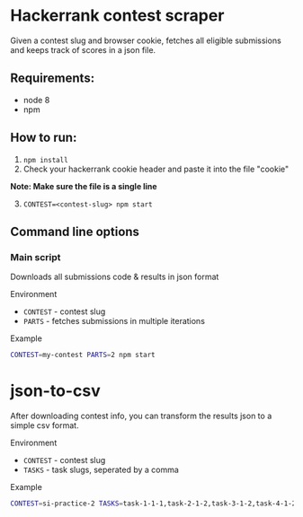 # Hackerrank contest scraper
Given a contest slug and browser cookie, fetches all eligible submissions and keeps track of scores in a json file.

## Requirements:
* node 8
* npm

## How to run:
1. `npm install`
2. Check your hackerrank cookie header and paste it into the file "cookie"

__Note: Make sure the file is a single line__

3. `CONTEST=<contest-slug> npm start`

## Command line options
### Main script
Downloads all submissions code & results in json format

Environment
* `CONTEST` - contest slug
* `PARTS` - fetches submissions in multiple iterations

Example
```bash
CONTEST=my-contest PARTS=2 npm start
```

# json-to-csv
After downloading contest info, you can transform the results json to a simple csv format.

Environment
* `CONTEST` - contest slug
* `TASKS` - task slugs, seperated by a comma

Example
```bash
CONTEST=si-practice-2 TASKS=task-1-1-1,task-2-1-2,task-3-1-2,task-4-1-2 node json-to-csv.js
```